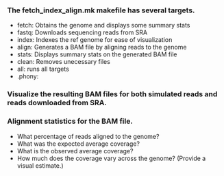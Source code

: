 ### The fetch_index_align.mk makefile has several targets.
- fetch: Obtains the genome and displays some summary stats
- fastq: Downloads sequencing reads from SRA
- index: Indexes the ref genome for ease of visualization
- align: Generates a BAM file by aligning reads to the genome
- stats: Displays summary stats on the generated BAM file
- clean: Removes unecessary files
- all: runs all targets
- .phony: 
### Visualize the resulting BAM files for both simulated reads and reads downloaded from SRA.

### Alignment statistics for the BAM file.
- What percentage of reads aligned to the genome?
- What was the expected average coverage?
- What is the observed average coverage?
- How much does the coverage vary across the genome? (Provide a visual estimate.)
